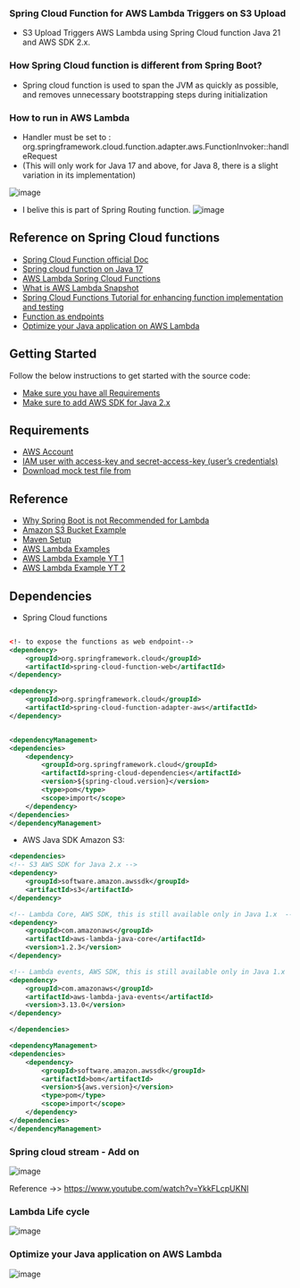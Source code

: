 ### Spring Cloud Function for AWS Lambda Triggers on S3 Upload

- S3 Upload Triggers AWS Lambda using Spring Cloud function Java 21 and AWS SDK 2.x.

### How Spring Cloud function is different from Spring Boot?

- Spring cloud function is used to span the JVM as quickly as possible, and removes unnecessary bootstrapping steps during initialization

### How to run in AWS Lambda

- Handler must be set to : org.springframework.cloud.function.adapter.aws.FunctionInvoker::handleRequest
- (This will only work for Java 17 and above, for Java 8, there is a slight variation in its implementation)

![image](https://github.com/user-attachments/assets/8adcc594-d929-4c40-a80d-be66a124a795)

- I belive this is part of Spring Routing function.
![image](https://github.com/user-attachments/assets/9b27f911-6646-4a7a-a483-f5e84f600d79)


## Reference on Spring Cloud functions

- [Spring Cloud Function official Doc](https://docs.spring.io/spring-cloud-function/reference/adapters/aws-intro.html)
- [Spring cloud function on Java 17](https://youtu.be/bxK4GscuVgs)
- [AWS Lambda Spring Cloud Functions](https://www.danvega.dev/blog/aws-lambda-snapstart-spring)
- [What is AWS Lambda Snapshot](https://docs.aws.amazon.com/lambda/latest/dg/snapstart.html)
- [Spring Cloud Functions Tutorial for enhancing function implementation and testing](https://www.youtube.com/watch?v=dotPoJXXdQc)
- [Function as endpoints](https://www.youtube.com/watch?v=2SjVqTapQAs)
- [Optimize your Java application on AWS Lambda](https://www.youtube.com/watch?v=sVJOJUD0fhQ)


## Getting Started

Follow the below instructions to get started with the source code:
- [Make sure you have all Requirements](#requirements)
- [Make sure to add AWS SDK for Java 2.x ](#Dependencies)

## Requirements

- [AWS Account](https://aws.amazon.com/console/)
- [IAM user with access-key and secret-access-key (user’s credentials)](https://lightsail.aws.amazon.com/ls/docs/en_us/articles/amazon-lightsail-managing-access-for-an-iam-user)
- [Download mock test file from](https://www.mockaroo.com/)


## Reference

- [Why Spring Boot is not Recommended for Lambda](https://www.reddit.com/r/java/comments/y4kuvr/is_anyone_using_java_spring_boot_in_aws_lambda/)
- [Amazon S3 Bucket Example](https://docs.aws.amazon.com/code-library/latest/ug/java_2_s3_code_examples.html)
- [Maven Setup](https://docs.aws.amazon.com/sdk-for-java/latest/developer-guide/setup-project-maven.html)
- [AWS Lambda Examples](https://docs.aws.amazon.com/sdk-for-java/latest/developer-guide/java_lambda_code_examples.html)
- [AWS Lambda Example YT 1](https://www.youtube.com/watch?v=3oV4Nj_ruOA)
- [AWS Lambda Example YT 2](https://www.youtube.com/watch?v=wk8Lk8R7Pck&t=3s)


## Dependencies

- Spring Cloud functions


```xml

<!- to expose the functions as web endpoint-->
<dependency>
    <groupId>org.springframework.cloud</groupId>
    <artifactId>spring-cloud-function-web</artifactId>
</dependency>

<dependency>
    <groupId>org.springframework.cloud</groupId>
    <artifactId>spring-cloud-function-adapter-aws</artifactId>
</dependency>


<dependencyManagement>
<dependencies>
    <dependency>
        <groupId>org.springframework.cloud</groupId>
        <artifactId>spring-cloud-dependencies</artifactId>
        <version>${spring-cloud.version}</version>
        <type>pom</type>
        <scope>import</scope>
    </dependency>
</dependencies>
</dependencyManagement>
```


- AWS Java SDK Amazon S3:

```xml
<dependencies>
<!-- S3 AWS SDK for Java 2.x -->
<dependency>
    <groupId>software.amazon.awssdk</groupId>
    <artifactId>s3</artifactId>
</dependency>

<!-- Lambda Core, AWS SDK, this is still available only in Java 1.x  -->
<dependency>
    <groupId>com.amazonaws</groupId>
    <artifactId>aws-lambda-java-core</artifactId>
    <version>1.2.3</version>
</dependency>

<!-- Lambda events, AWS SDK, this is still available only in Java 1.x  -->
<dependency>
    <groupId>com.amazonaws</groupId>
    <artifactId>aws-lambda-java-events</artifactId>
    <version>3.13.0</version>
</dependency>

</dependencies>

<dependencyManagement>
<dependencies>
    <dependency>
        <groupId>software.amazon.awssdk</groupId>
        <artifactId>bom</artifactId>
        <version>${aws.version}</version>
        <type>pom</type>
        <scope>import</scope>
    </dependency>
</dependencies>
</dependencyManagement>
```


### Spring cloud stream - Add on

![image](https://github.com/user-attachments/assets/911cb94a-7fb3-49af-9494-f360e8e6eb18)

Reference ->> https://www.youtube.com/watch?v=YkkFLcpUKNI

### Lambda Life cycle 

![image](https://github.com/user-attachments/assets/65926f0e-82fd-48ba-ae24-62671bbc5f0b)

### Optimize your Java application on AWS Lambda

![image](https://github.com/user-attachments/assets/996f0848-70ee-4254-b189-d5773501a281)


